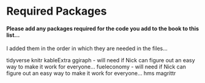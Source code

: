 # Required Packages

#### Please add any packages required for the code you add to the book to this list...

I added them in the order in which they are needed in the files...

tidyverse
knitr
kableExtra
ggiraph - will need if Nick can figure out an easy way to make it work for everyone...
fueleconomy - will need if Nick can figure out an easy way to make it work for everyone...
hms
magrittr
